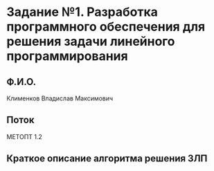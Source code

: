 # Задание №1. Разработка программного обеспечения для решения задачи линейного программирования

## Ф.И.О.

Клименков Владислав Максимович

## Поток

МЕТОПТ 1.2

## Краткое описание алгоритма решения ЗЛП




